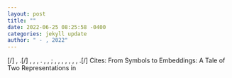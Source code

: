 ```yaml
--- 
layout: post 
title: "" 
date: 2022-06-25 08:25:58 -0400 
categories: jekyll update 
author: " - , 2022" 
--- 
```

[/] , .[/] , , , . , , ; , , , , , , , .[/] Cites: From Symbols to Embeddings: A Tale of Two Representations in